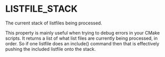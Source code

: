   

# LISTFILE_STACK  
The current stack of listfiles being processed.  

This property is mainly useful when trying to debug errors in your
CMake scripts.  It returns a list of what list files are currently
being processed, in order.  So if one listfile does an
include() command then that is effectively pushing the
included listfile onto the stack.  

